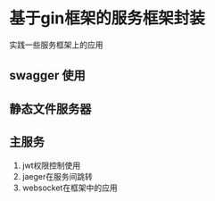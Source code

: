 # 基于gin框架的服务框架封装
实践一些服务框架上的应用
## swagger 使用
## 静态文件服务器
## 主服务
1. jwt权限控制使用
2. jaeger在服务间跳转
3. websocket在框架中的应用
